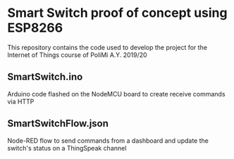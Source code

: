# Smart Switch proof of concept using ESP8266
This repository contains the code used to develop the project for the Internet of Things course of PoliMi A.Y. 2019/20

## SmartSwitch.ino
Arduino code flashed on the NodeMCU board to create receive commands via HTTP

## SmartSwitchFlow.json
Node-RED flow to send commands from a dashboard and update the switch's status on a ThingSpeak channel